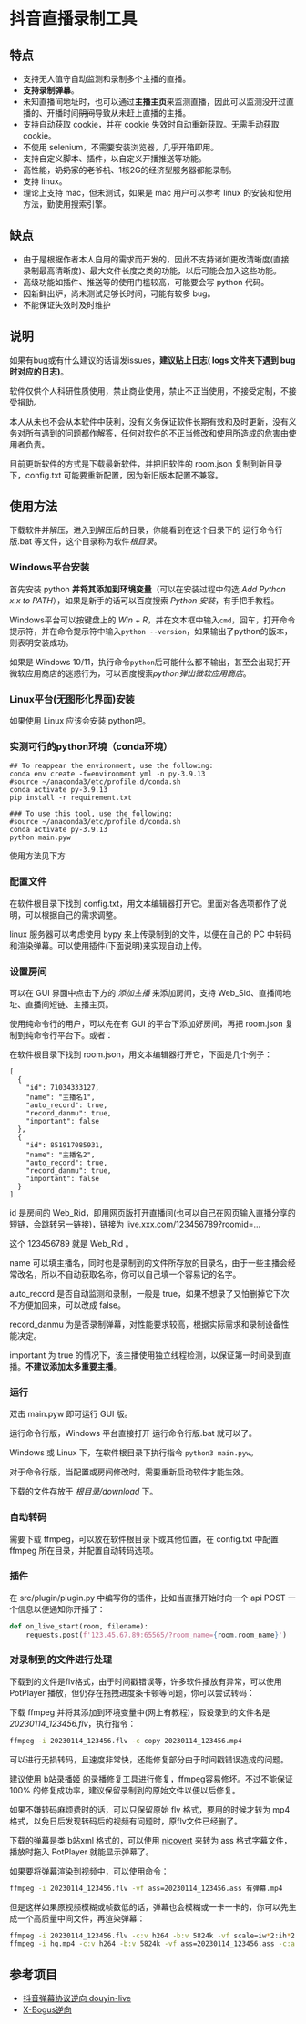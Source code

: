 # 抖音直播录制工具
## 特点
- 支持无人值守自动监测和录制多个主播的直播。
- **支持录制弹幕**。
- 未知直播间地址时，也可以通过**主播主页**来监测直播，因此可以监测没开过直播的、开播时间~~阴间~~导致从未赶上直播的主播。
- 支持自动获取 cookie，并在 cookie 失效时自动重新获取。无需手动获取 cookie。
- 不使用 selenium，不需要安装浏览器，几乎开箱即用。
- 支持自定义脚本、插件，以自定义开播推送等功能。
- 高性能，~~奶奶家的老爷机~~、1核2G的经济型服务器都能录制。
- 支持 linux。
- 理论上支持 mac，但未测试，如果是 mac 用户可以参考 linux 的安装和使用方法，勤使用搜索引擎。

## 缺点
- 由于是根据作者本人自用的需求而开发的，因此不支持诸如更改清晰度(直接录制最高清晰度)、最大文件长度之类的功能，以后可能会加入这些功能。
- 高级功能如插件、推送等的使用门槛较高，可能要会写 python 代码。
- 因新鲜出炉，尚未测试足够长时间，可能有较多 bug。
- 不能保证失效时及时维护

## 说明
如果有bug或有什么建议的话请发issues，**建议贴上日志( logs 文件夹下遇到 bug 时对应的日志)**。

软件仅供个人科研性质使用，禁止商业使用，禁止不正当使用，不接受定制，不接受捐助。

本人从未也不会从本软件中获利，没有义务保证软件长期有效和及时更新，没有义务对所有遇到的问题都作解答，任何对软件的不正当修改和使用所造成的危害由使用者负责。

目前更新软件的方式是下载最新软件，并把旧软件的 room.json 复制到新目录下，config.txt 可能要重新配置，因为新旧版本配置不兼容。

## 使用方法
下载软件并解压，进入到解压后的目录，你能看到在这个目录下的 运行命令行版.bat 等文件，这个目录称为软件*根目录*。
### Windows平台安装
首先安装 python **并将其添加到环境变量**（可以在安装过程中勾选 *Add Python x.x to PATH*），如果是新手的话可以百度搜索 *Python 安装*，有手把手教程。

Windows平台可以按键盘上的 *Win + R*，并在文本框中输入`cmd`，回车，打开命令提示符，并在命令提示符中输入`python --version`，如果输出了python的版本，则表明安装成功。

如果是 Windows 10/11，执行命令`python`后可能什么都不输出，甚至会出现打开微软应用商店的迷惑行为，可以百度搜索*python弹出微软应用商店*。

### Linux平台(无图形化界面)安装
如果使用 Linux 应该会安装 python吧。

### 实测可行的python环境（conda环境）
``` shell
## To reappear the environment, use the following:
conda env create -f=environment.yml -n py-3.9.13
#source ~/anaconda3/etc/profile.d/conda.sh
conda activate py-3.9.13
pip install -r requirement.txt

### To use this tool, use the following:
#source ~/anaconda3/etc/profile.d/conda.sh
conda activate py-3.9.13
python main.pyw
```

使用方法见下方

### 配置文件
在软件根目录下找到 config.txt，用文本编辑器打开它。里面对各选项都作了说明，可以根据自己的需求调整。

linux 服务器可以考虑使用 bypy 来上传录制到的文件，以便在自己的 PC 中转码和渲染弹幕。可以使用插件(下面说明)来实现自动上传。

### 设置房间
可以在 GUI 界面中点击下方的 *添加主播* 来添加房间，支持 Web_Sid、直播间地址、直播间短链、主播主页。

使用纯命令行的用户，可以先在有 GUI 的平台下添加好房间，再把 room.json 复制到纯命令行平台下。或者：

在软件根目录下找到 room.json，用文本编辑器打开它，下面是几个例子：
``` text
[
  {
    "id": 71034333127,
    "name": "主播名1",
    "auto_record": true,
    "record_danmu": true,
    "important": false
  },
  {
    "id": 851917085931,
    "name": "主播名2",
    "auto_record": true,
    "record_danmu": true,
    "important": false
  }
]
```
id 是房间的 Web_Rid，即用网页版打开直播间(也可以自己在网页输入直播分享的短链，会跳转另一链接)，链接为 live.xxx.com/123456789?roomid=...

这个 123456789 就是 Web_Rid 。

name 可以填主播名，同时也是录制到的文件所存放的目录名，由于一些主播会经常改名，所以不自动获取名称，你可以自己填一个容易记的名字。

auto_record 是否自动监测和录制，一般是 true，如果不想录了又怕删掉它下次不方便加回来，可以改成 false。

record_danmu 为是否录制弹幕，对性能要求较高，根据实际需求和录制设备性能决定。

important 为 true 的情况下，该主播使用独立线程检测，以保证第一时间录到直播。**不建议添加太多重要主播**。

### 运行
双击 main.pyw 即可运行 GUI 版。

运行命令行版，Windows 平台直接打开 运行命令行版.bat 就可以了。

Windows 或 Linux 下，在软件根目录下执行指令 `python3 main.pyw`。

对于命令行版，当配置或房间修改时，需要重新启动软件才能生效。

下载的文件存放于 *根目录/download* 下。

### 自动转码
需要下载 ffmpeg，可以放在软件根目录下或其他位置，在 config.txt 中配置 ffmpeg 所在目录，并配置自动转码选项。

### 插件
在 src/plugin/plugin.py 中编写你的插件，比如当直播开始时向一个 api POST 一个信息以便通知你开播了：
``` python
def on_live_start(room, filename):
    requests.post(f'123.45.67.89:65565/?room_name={room.room_name}')
```

### 对录制到的文件进行处理
下载到的文件是flv格式，由于时间戳错误等，许多软件播放有异常，可以使用 PotPlayer 播放，但仍存在拖拽进度条卡顿等问题，你可以尝试转码：

下载 ffmpeg 并将其添加到环境变量中(网上有教程)，假设录到的文件名是 *20230114_123456.flv*，执行指令：
``` bash
ffmpeg -i 20230114_123456.flv -c copy 20230114_123456.mp4
```
可以进行无损转码，且速度非常快，还能修复部分由于时间戳错误造成的问题。

建议使用 [b站录播姬](https://rec.danmuji.org/) 的录播修复工具进行修复，ffmpeg容易修坏。不过不能保证 100% 的修复成功率，建议保留录制到的原始文件以便以后修复。

如果不嫌转码麻烦费时的话，可以只保留原始 flv 格式，要用的时候才转为 mp4 格式，以免日后发现转码后的视频有问题时，原flv文件已经删了。

下载的弹幕是类 b站xml 格式的，可以使用 [nicovert](https://github.com/muzuiget/niconvert) 来转为 ass 格式字幕文件，播放时拖入 PotPlayer 就能显示弹幕了。

如果要将弹幕渲染到视频中，可以使用命令：
``` bash
ffmpeg -i 20230114_123456.flv -vf ass=20230114_123456.ass 有弹幕.mp4
```

但是这样如果原视频模糊或帧数低的话，弹幕也会模糊或一卡一卡的，你可以先生成一个高质量中间文件，再渲染弹幕：
``` bash
ffmpeg -i 20230114_123456.flv -c:v h264 -b:v 5824k -vf scale=iw*2:ih*2 -c:a copy -r 60 hq.mp4
ffmpeg -i hq.mp4 -c:v h264 -b:v 5824k -vf ass=20230114_123456.ass -c:a copy 有弹幕.mp4
```

## 参考项目
- [抖音弹幕协议逆向 douyin-live](https://github.com/YunzhiYike/douyin-live)
- [X-Bogus逆向](https://github.com/B1gM8c/X-Bogus)
